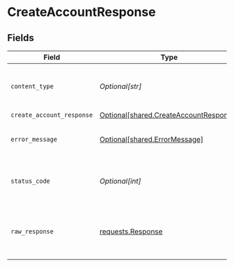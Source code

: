 # CreateAccountResponse


## Fields

| Field                                                                                      | Type                                                                                       | Required                                                                                   | Description                                                                                |
| ------------------------------------------------------------------------------------------ | ------------------------------------------------------------------------------------------ | ------------------------------------------------------------------------------------------ | ------------------------------------------------------------------------------------------ |
| `content_type`                                                                             | *Optional[str]*                                                                            | :heavy_check_mark:                                                                         | HTTP response content type for this operation                                              |
| `create_account_response`                                                                  | [Optional[shared.CreateAccountResponse]](undefined/models/shared/createaccountresponse.md) | :heavy_minus_sign:                                                                         | Success                                                                                    |
| `error_message`                                                                            | [Optional[shared.ErrorMessage]](undefined/models/shared/errormessage.md)                   | :heavy_minus_sign:                                                                         | The request made is not valid.                                                             |
| `status_code`                                                                              | *Optional[int]*                                                                            | :heavy_check_mark:                                                                         | HTTP response status code for this operation                                               |
| `raw_response`                                                                             | [requests.Response](https://requests.readthedocs.io/en/latest/api/#requests.Response)      | :heavy_minus_sign:                                                                         | Raw HTTP response; suitable for custom response parsing                                    |